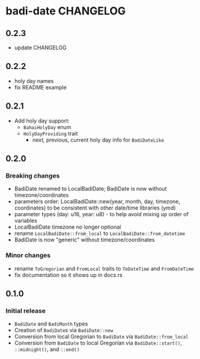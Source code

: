 # badi-date CHANGELOG

## 0.2.3
- update CHANGELOG

## 0.2.2
- holy day names
- fix README example

## 0.2.1
- Add holy day support:
  - `BahaiHolyDay` enum
  - `HolyDayProviding` trait
    - next, previous, current holy day info for `BadiDateLike`

## 0.2.0

### Breaking changes
- BadiDate renamed to LocalBadiDate; BadiDate is now without timezone/coordinates
- parameters order: LocalBadiDate::new(year, month, day, timezone, coordinates) to be consistent with other date/time libraries (ymd)
- parameter types (day: u16, year: u8) - to help avoid mixing up order of variables
- LocalBadiDate timezone no longer optional
- rename `LocalBadiDate::from_local` to `LocalBadiDate::from_datetime`
- BadiDate is now "generic" without timezone/coordinates

### Minor changes
- rename `ToGregorian` and `FromLocal` traits to `ToDateTime` and `FromDateTime`
- fix documentation so it shows up in docs.rs

## 0.1.0

### Initial release
- `BadiDate` and `BadiMonth` types
- Creation of `BadiDate`s via `BadiDate::new`
- Conversion from local Gregorian to `BadiDate` via `BadiDate::from_local`
- Conversion from `BadiDate` to local Gregorian via `BadiDate::start()`, `::midnight()`, and `::end()`

